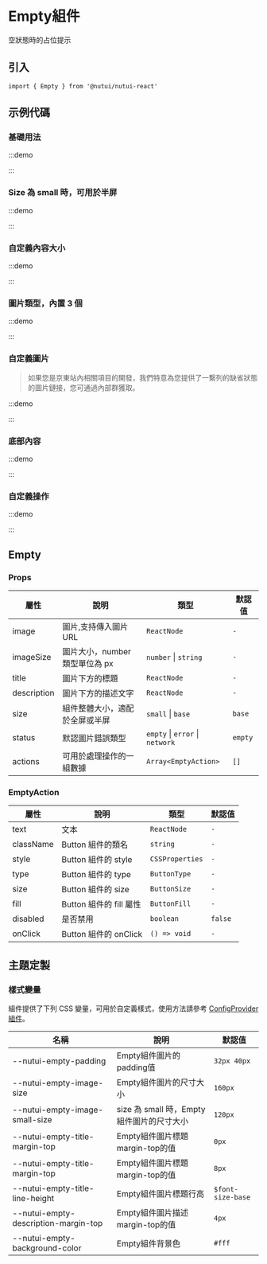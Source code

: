# Empty組件

空狀態時的占位提示

## 引入

```tsx
import { Empty } from '@nutui/nutui-react'
```

## 示例代碼

### 基礎用法

:::demo

<CodeBlock src='h5/demo1.tsx'></CodeBlock>

:::

### Size 為 small 時，可用於半屏

:::demo

<CodeBlock src='h5/demo2.tsx'></CodeBlock>

:::

### 自定義內容大小

:::demo

<CodeBlock src='h5/demo3.tsx'></CodeBlock>

:::

### 圖片類型，內置 3 個

:::demo

<CodeBlock src='h5/demo4.tsx'></CodeBlock>

:::

### 自定義圖片

> 如果您是京東站內相關項目的開發，我們特意為您提供了一繫列的缺省狀態的圖片鏈接，您可通過內部群獲取。

:::demo

<CodeBlock src='h5/demo5.tsx'></CodeBlock>

:::

### 底部內容

:::demo

<CodeBlock src='h5/demo6.tsx'></CodeBlock>

:::

### 自定義操作

:::demo

<CodeBlock src='h5/demo7.tsx'></CodeBlock>

:::

## Empty

### Props

| 屬性 | 說明 | 類型 | 默認值 |
| --- | --- | --- | --- |
| image | 圖片,支持傳入圖片 URL | `ReactNode` | `-` |
| imageSize | 圖片大小，number 類型單位為 px | `number` \| `string` | `-` |
| title | 圖片下方的標題 | `ReactNode` | `-` |
| description | 圖片下方的描述文字 | `ReactNode` | `-` |
| size | 組件整體大小，適配於全屏或半屏 | `small` \| `base` | `base` |
| status | 默認圖片錯誤類型 | `empty` \| `error` \| `network` | `empty` |
| actions | 可用於處理操作的一組數據 | `Array<EmptyAction>` | `[]` |

### EmptyAction

| 屬性 | 說明 | 類型 | 默認值 |
| --- | --- | --- | --- |
| text | 文本 | `ReactNode` | `-` |
| className | Button 組件的類名 | `string` | `-` |
| style | Button 組件的 style | `CSSProperties` | `-` |
| type | Button 組件的 type | `ButtonType` | `-` |
| size | Button 組件的 size | `ButtonSize` | `-` |
| fill | Button 組件的 fill 屬性 | `ButtonFill` | `-` |
| disabled | 是否禁用 | `boolean` | `false` |
| onClick | Button 組件的 onClick | `() => void` | `-` |

## 主題定製

### 樣式變量

組件提供了下列 CSS 變量，可用於自定義樣式，使用方法請參考 [ConfigProvider 組件](#/zh-CN/component/configprovider)。

| 名稱 | 說明 | 默認值 |
| --- | --- | --- |
| \--nutui-empty-padding | Empty組件圖片的padding值 | `32px 40px` |
| \--nutui-empty-image-size | Empty組件圖片的尺寸大小 | `160px` |
| \--nutui-empty-image-small-size | size 為 small 時，Empty組件圖片的尺寸大小 | `120px` |
| \--nutui-empty-title-margin-top | Empty組件圖片標題margin-top的值 | `0px` |
| \--nutui-empty-title-margin-top | Empty組件圖片標題margin-top的值 | `8px` |
| \--nutui-empty-title-line-height | Empty組件圖片標題行高 | `$font-size-base` |
| \--nutui-empty-description-margin-top | Empty組件圖片描述margin-top的值 | `4px` |
| \--nutui-empty-background-color | Empty組件背景色 | `#fff` |
